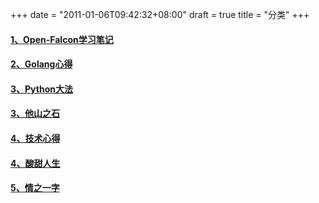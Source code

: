 +++
date = "2011-01-06T09:42:32+08:00"
draft = true
title = "分类"
+++

#### [1、Open-Falcon学习笔记](/catalog/falcon)
#### [2、Golang心得](/catalog/golang)
#### [3、Python大法](/catalog/python)
#### [3、他山之石](/catalog/other)
#### [4、技术心得](/catalog/summary)
#### [4、酸甜人生](/catalog/life)
#### [5、情之一字](/catalog/love)
